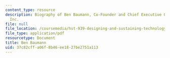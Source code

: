 ```yaml
---
content_type: resource
description: Biography of Ben Baumann, Co-Founder and Chief Executive Officer of Isovera,
  Inc.
file: null
file_location: /coursemedia/hst-939-designing-and-sustaining-technology-innovation-for-global-health-practice-spring-2008/37c82cffa06f8b46ee1827be2751a113_ben_bio.pdf
file_type: application/pdf
resourcetype: Document
title: Ben Baumann
uid: 37c82cff-a06f-8b46-ee18-27be2751a113
---
```

